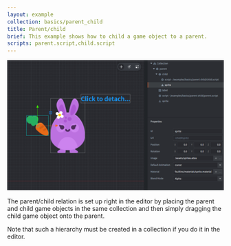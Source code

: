 ```yaml
---
layout: example
collection: basics/parent_child
title: Parent/child
brief: This example shows how to child a game object to a parent.
scripts: parent.script,child.script
---
```


![parent child](parent_child.png)

The parent/child relation is set up right in the editor by placing the parent and child game objects in the same collection and then simply dragging the child game object onto the parent.

Note that such a hierarchy must be created in a collection if you do it in the editor.